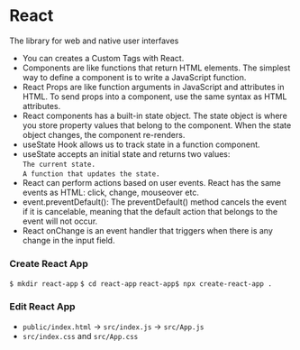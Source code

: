# React

The library for web and native user interfaves

- You can creates a Custom Tags with React.
- Components are like functions that return HTML elements. The simplest way to define a component is to write a JavaScript function.
- React Props are like function arguments in JavaScript and attributes in HTML. To send props into a component, use the same syntax as HTML attributes.
- React components has a built-in state object. The state object is where you store property values that belong to the component. When the state object changes, the component re-renders.
- useState Hook allows us to track state in a function component.
- useState accepts an initial state and returns two values:  
  `The current state.`  
  `A function that updates the state.`
- React can perform actions based on user events. React has the same events as HTML: click, change, mouseover etc.
- event.preventDefault(): The preventDefault() method cancels the event if it is cancelable, meaning that the default action that belongs to the event will not occur.
- React onChange is an event handler that triggers when there is any change in the input field.

### Create React App

`$ mkdir react-app`
`$ cd react-app`
`react-app$ npx create-react-app .`

### Edit React App

- `public/index.html` -> `src/index.js` -> `src/App.js`
- `src/index.css` and `src/App.css`
